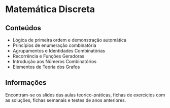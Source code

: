 # Matemática Discreta

## Conteúdos

- Lógica de primeira ordem e demonstração automática
- Princípios de enumeração combinatória
- Agrupamentos e Identidades  Combinatórias
- Recorrência e Funções Geradoras
- Introdução aos Números Combinatórios
- Elementos de Teoria dos Grafos

## Informações

Encontram-se os slides das aulas teorico-práticas, fichas de exercícios com as soluções, fichas semanais e testes de anos anteriores.
